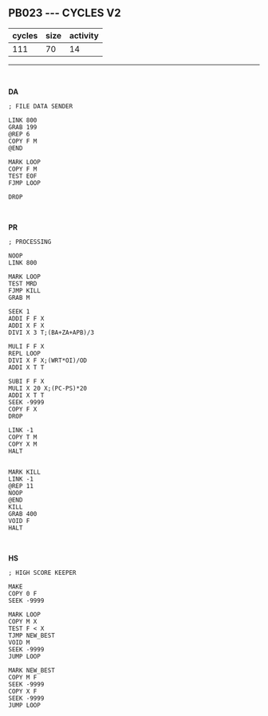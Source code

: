 ## PB023 --- CYCLES V2

| cycles | size | activity |
| ------ | ---- | -------- |
| 111 | 70 | 14 |
<hr>
<br>

**DA**

```
; FILE DATA SENDER

LINK 800
GRAB 199
@REP 6
COPY F M
@END

MARK LOOP
COPY F M
TEST EOF
FJMP LOOP

DROP
```

<br>

**PR**

```
; PROCESSING

NOOP
LINK 800

MARK LOOP
TEST MRD
FJMP KILL
GRAB M

SEEK 1
ADDI F F X
ADDI X F X
DIVI X 3 T;(BA+ZA+APB)/3

MULI F F X
REPL LOOP
DIVI X F X;(WRT*OI)/OD
ADDI X T T

SUBI F F X
MULI X 20 X;(PC-PS)*20
ADDI X T T
SEEK -9999
COPY F X
DROP

LINK -1
COPY T M
COPY X M
HALT


MARK KILL
LINK -1
@REP 11
NOOP
@END
KILL
GRAB 400
VOID F
HALT
```

<br>

**HS**

```
; HIGH SCORE KEEPER

MAKE
COPY 0 F
SEEK -9999

MARK LOOP
COPY M X
TEST F < X
TJMP NEW_BEST
VOID M
SEEK -9999
JUMP LOOP

MARK NEW_BEST
COPY M F
SEEK -9999
COPY X F
SEEK -9999
JUMP LOOP
```
